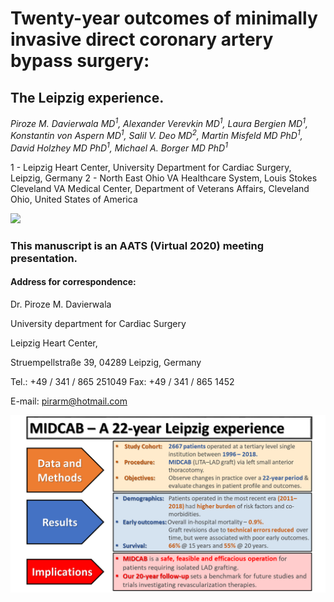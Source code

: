 
# Twenty-year outcomes of minimally invasive direct coronary artery bypass surgery:

## The Leipzig experience.

*Piroze M. Davierwala MD<sup>1</sup>, Alexander Verevkin MD<sup>1</sup>,
Laura Bergien MD<sup>1</sup>, Konstantin von Aspern MD<sup>1</sup>,
Salil V. Deo MD<sup>2</sup>, Martin Misfeld MD PhD<sup>1</sup>, David
Holzhey MD PhD<sup>1</sup>, Michael A. Borger MD PhD<sup>1</sup>*

1 - Leipzig Heart Center, University Department for Cardiac Surgery,
Leipzig, Germany 2 - North East Ohio VA Healthcare System, Louis Stokes
Cleveland VA Medical Center, Department of Veterans Affairs, Cleveland
Ohio, United States of America

![](https://img.shields.io/badge/Leipzig%20Heart%20Center-CV%20Surgery-blue.svg)

### This manuscript is an AATS (Virtual 2020) meeting presentation.

#### Address for correspondence:

Dr. Piroze M. Davierwala

University department for Cardiac Surgery

Leipzig Heart Center,

Struempellstraße 39, 04289 Leipzig, Germany

Tel.: +49 / 341 / 865 251049 Fax: +49 / 341 / 865 1452

E-mail: <pirarm@hotmail.com>

![](central_picture.png)
